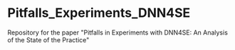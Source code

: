 # Pitfalls_Experiments_DNN4SE
Repository for the paper "Pitfalls in Experiments with DNN4SE: An Analysis of the State of the Practice"
